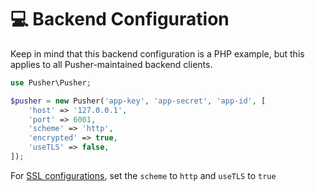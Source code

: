# 💻 Backend Configuration

Keep in mind that this backend configuration is a PHP example, but this applies to all Pusher-maintained backend clients.

```php
use Pusher\Pusher;

$pusher = new Pusher('app-key', 'app-secret', 'app-id', [
    'host' => '127.0.0.1',
    'port' => 6001,
    'scheme' => 'http',
    'encrypted' => true,
    'useTLS' => false,
]);
```

For [SSL configurations](../ssl-configuration.md), set the `scheme` to `http` and `useTLS` to `true`

